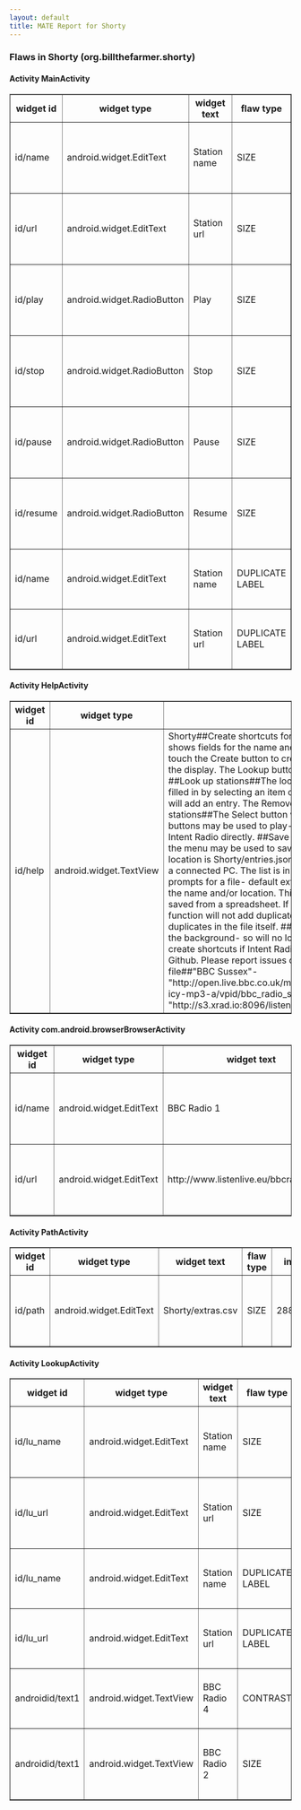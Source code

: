 ```yaml
---
layout: default
title: MATE Report for Shorty
---
```


### Flaws in Shorty (org.billthefarmer.shorty)


#### Activity MainActivity

<table border='1'>
	<tr>
		<th> widget id </th>
		<th> widget type </th>
		<th> widget text </th>
		<th> flaw type </th>
		<th> info </th>
		<th> hint </th>
	</tr>
	<tr>
		<td> id/name </td>
		<td> android.widget.EditText </td>
		<td> Station name </td>
		<td> SIZE </td>
		<td> 395,38 </td>
		<td> Minimum touch target size is 48dp x 48dp.  </td>
	</tr>
	<tr>
		<td> id/url </td>
		<td> android.widget.EditText </td>
		<td> Station url </td>
		<td> SIZE </td>
		<td> 395,38 </td>
		<td> Minimum touch target size is 48dp x 48dp.  </td>
	</tr>
	<tr>
		<td> id/play </td>
		<td> android.widget.RadioButton </td>
		<td> Play </td>
		<td> SIZE </td>
		<td> 62,32 </td>
		<td> Minimum touch target size is 48dp x 48dp.  </td>
	</tr>
	<tr>
		<td> id/stop </td>
		<td> android.widget.RadioButton </td>
		<td> Stop </td>
		<td> SIZE </td>
		<td> 65,32 </td>
		<td> Minimum touch target size is 48dp x 48dp.  </td>
	</tr>
	<tr>
		<td> id/pause </td>
		<td> android.widget.RadioButton </td>
		<td> Pause </td>
		<td> SIZE </td>
		<td> 76,32 </td>
		<td> Minimum touch target size is 48dp x 48dp.  </td>
	</tr>
	<tr>
		<td> id/resume </td>
		<td> android.widget.RadioButton </td>
		<td> Resume </td>
		<td> SIZE </td>
		<td> 89,32 </td>
		<td> Minimum touch target size is 48dp x 48dp.  </td>
	</tr>
	<tr>
		<td> id/name </td>
		<td> android.widget.EditText </td>
		<td> Station name </td>
		<td> DUPLICATE LABEL </td>
		<td>  </td>
		<td> View has the same label as another view </td>
	</tr>
	<tr>
		<td> id/url </td>
		<td> android.widget.EditText </td>
		<td> Station url </td>
		<td> DUPLICATE LABEL </td>
		<td>  </td>
		<td> View has the same label as another view </td>
	</tr>
</table>


#### Activity HelpActivity

<table border='1'>
	<tr>
		<th> widget id </th>
		<th> widget type </th>
		<th> widget text </th>
		<th> flaw type </th>
		<th> info </th>
		<th> hint </th>
	</tr>
	<tr>
		<td> id/help </td>
		<td> android.widget.TextView </td>
		<td> Shorty##Create shortcuts for Intent Radio. ##Create shortcuts##The display shows fields for the name and url of the radio station. Fill in the fields and touch the Create button to create the shortcut. The Cancel button will close the display. The Lookup button on the toolbar will open the Lookup display. ##Look up stations##The lookup display shows the same fields which may be filled in by selecting an item on the list or using the keyboard. The Add button will add an entry. The Remove button will remove the selected entry. ##Play stations##The Select button will close the display and return. The toolbar buttons may be used to play- stop- pause or resume the selected station on Intent Radio directly. ##Save and Restore##The Save and Restore items on the menu may be used to save and restore the current list of stations. The list location is Shorty/entries.json. This folder is accessible from a file manager or a connected PC. The list is in JSON format. ##Import##The Import item prompts for a file- default extras.csv in the same location. You may change the name and/or location. This file should be in CSV format- which may be saved from a spreadsheet. If found the entries will be added to the list. The function will not add duplicate entries that are already in the list- but will add duplicates in the file itself. ##More Information##The shortcuts use Shorty in the background- so will no longer work if Shorty is uninstalled. Shorty will not create shortcuts if Intent Radio is not installed. ##The source code is on Github. Please report issues on the Github issues page. ##Example extras file##"BBC Sussex"-"http://open.live.bbc.co.uk/mediaselector/5/select/version/2.0/mediaset/http-icy-mp3-a/vpid/bbc_radio_sussex/format/pls.pls"#"Splash FM"-"http://s3.xrad.io:8096/listen.pls"# </td>
		<td> Duplicate clickable bounds </td>
		<td>  </td>
		<td> View has same bounds as another view (likely a descendent) </td>
	</tr>
</table>


#### Activity com.android.browserBrowserActivity

<table border='1'>
	<tr>
		<th> widget id </th>
		<th> widget type </th>
		<th> widget text </th>
		<th> flaw type </th>
		<th> info </th>
		<th> hint </th>
	</tr>
	<tr>
		<td> id/name </td>
		<td> android.widget.EditText </td>
		<td> BBC Radio 1 </td>
		<td> DUPLICATE LABEL </td>
		<td>  </td>
		<td> View has the same label as another view </td>
	</tr>
	<tr>
		<td> id/url </td>
		<td> android.widget.EditText </td>
		<td> http://www.listenlive.eu/bbcradio1.m3u </td>
		<td> DUPLICATE LABEL </td>
		<td>  </td>
		<td> View has the same label as another view </td>
	</tr>
</table>


#### Activity PathActivity

<table border='1'>
	<tr>
		<th> widget id </th>
		<th> widget type </th>
		<th> widget text </th>
		<th> flaw type </th>
		<th> info </th>
		<th> hint </th>
	</tr>
	<tr>
		<td> id/path </td>
		<td> android.widget.EditText </td>
		<td> Shorty/extras.csv </td>
		<td> SIZE </td>
		<td> 288,38 </td>
		<td> Minimum touch target size is 48dp x 48dp.  </td>
	</tr>
</table>


#### Activity LookupActivity

<table border='1'>
	<tr>
		<th> widget id </th>
		<th> widget type </th>
		<th> widget text </th>
		<th> flaw type </th>
		<th> info </th>
		<th> hint </th>
	</tr>
	<tr>
		<td> id/lu_name </td>
		<td> android.widget.EditText </td>
		<td> Station name </td>
		<td> SIZE </td>
		<td> 395,38 </td>
		<td> Minimum touch target size is 48dp x 48dp.  </td>
	</tr>
	<tr>
		<td> id/lu_url </td>
		<td> android.widget.EditText </td>
		<td> Station url </td>
		<td> SIZE </td>
		<td> 395,38 </td>
		<td> Minimum touch target size is 48dp x 48dp.  </td>
	</tr>
	<tr>
		<td> id/lu_name </td>
		<td> android.widget.EditText </td>
		<td> Station name </td>
		<td> DUPLICATE LABEL </td>
		<td>  </td>
		<td> View has the same label as another view </td>
	</tr>
	<tr>
		<td> id/lu_url </td>
		<td> android.widget.EditText </td>
		<td> Station url </td>
		<td> DUPLICATE LABEL </td>
		<td>  </td>
		<td> View has the same label as another view </td>
	</tr>
	<tr>
		<td> androidid/text1 </td>
		<td> android.widget.TextView </td>
		<td> BBC Radio 4 </td>
		<td> CONTRAST </td>
		<td> 4.048577032340481 </td>
		<td> Contrast ratio should be at least 4.5 </td>
	</tr>
	<tr>
		<td> androidid/text1 </td>
		<td> android.widget.TextView </td>
		<td> BBC Radio 2 </td>
		<td> SIZE </td>
		<td> 395,23 </td>
		<td> Minimum touch target size is 48dp x 48dp.  </td>
	</tr>
</table>

